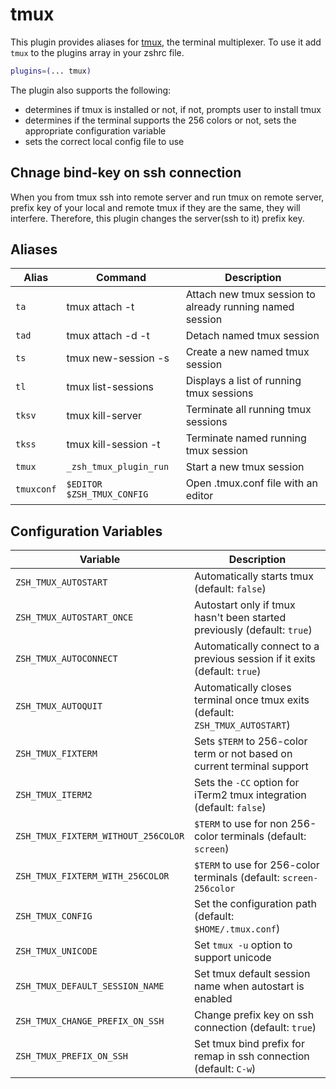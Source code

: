# tmux

This plugin provides aliases for [tmux](https://tmux.github.io/), the terminal multiplexer.
To use it add `tmux` to the plugins array in your zshrc file.

```zsh
plugins=(... tmux)
```

The plugin also supports the following:

- determines if tmux is installed or not, if not, prompts user to install tmux
- determines if the terminal supports the 256 colors or not, sets the appropriate configuration variable
- sets the correct local config file to use

## Chnage bind-key on ssh connection

When you from tmux ssh into remote server and run tmux on remote server, prefix key of your local and remote tmux if they are the same, they will interfere.
Therefore, this plugin changes the server(ssh to it) prefix key.

## Aliases

| Alias      | Command                    | Description                                              |
| ---------- | -------------------------- | -------------------------------------------------------- |
| `ta`       | tmux attach -t             | Attach new tmux session to already running named session |
| `tad`      | tmux attach -d -t          | Detach named tmux session                                |
| `ts`       | tmux new-session -s        | Create a new named tmux session                          |
| `tl`       | tmux list-sessions         | Displays a list of running tmux sessions                 |
| `tksv`     | tmux kill-server           | Terminate all running tmux sessions                      |
| `tkss`     | tmux kill-session -t       | Terminate named running tmux session                     |
| `tmux`     | `_zsh_tmux_plugin_run`     | Start a new tmux session                                 |
| `tmuxconf` | `$EDITOR $ZSH_TMUX_CONFIG` | Open .tmux.conf file with an editor                      |

## Configuration Variables

| Variable                            | Description                                                                                        |
| ----------------------------------- | -------------------------------------------------------------------------------------------------- |
| `ZSH_TMUX_AUTOSTART`                | Automatically starts tmux (default: `false`)                                                       |
| `ZSH_TMUX_AUTOSTART_ONCE`           | Autostart only if tmux hasn't been started previously (default: `true`)                            |
| `ZSH_TMUX_AUTOCONNECT`              | Automatically connect to a previous session if it exits (default: `true`)                          |
| `ZSH_TMUX_AUTOQUIT`                 | Automatically closes terminal once tmux exits (default: `ZSH_TMUX_AUTOSTART`)                      |
| `ZSH_TMUX_FIXTERM`                  | Sets `$TERM` to 256-color term or not based on current terminal support                            |
| `ZSH_TMUX_ITERM2`                   | Sets the `-CC` option for iTerm2 tmux integration (default: `false`)                               |
| `ZSH_TMUX_FIXTERM_WITHOUT_256COLOR` | `$TERM` to use for non 256-color terminals (default: `screen`)                                     |
| `ZSH_TMUX_FIXTERM_WITH_256COLOR`    | `$TERM` to use for 256-color terminals (default: `screen-256color`                                 |
| `ZSH_TMUX_CONFIG`                   | Set the configuration path (default: `$HOME/.tmux.conf`)                                           |
| `ZSH_TMUX_UNICODE`                  | Set `tmux -u` option to support unicode                                                            |
| `ZSH_TMUX_DEFAULT_SESSION_NAME`     | Set tmux default session name when autostart is enabled                                            |
| `ZSH_TMUX_CHANGE_PREFIX_ON_SSH`     | Change prefix key on ssh connection (default: `true`)                                              |
| `ZSH_TMUX_PREFIX_ON_SSH`            | Set tmux bind prefix for remap in ssh connection (default: `C-w`)                                 |
